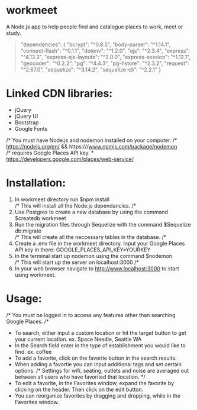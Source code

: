 # workmeet
A Node.js app to help people find and catalogue places to work, meet or study.  

 > "dependencies": {
    "bcrypt": "^0.8.5",
    "body-parser": "^1.14.1",
    "connect-flash": "^0.1.1",
    "dotenv": "^1.2.0",
    "ejs": "^2.3.4",
    "express": "^4.13.3",
    "express-ejs-layouts": "^2.0.0",
    "express-session": "^1.12.1",
    "geocoder": "^0.2.2",
    "pg": "^4.4.3",
    "pg-hstore": "^2.3.2",
    "request": "^2.67.0",
    "sequelize": "^3.14.2",
    "sequelize-cli": "^2.2.1"
  }
  
 # Linked CDN libraries:
  * jQuery
  * jQuery UI
  * Bootstrap
  * Google Fonts  
    
  /* You must have Node.js and nodemon installed on your computer. /*  
    https://nodejs.org/en/ && https:///www.npmjs.com/package/nodemon  
  /* requires Google Places API key. *  
    https://developers.google.com/places/web-service/  
  
# Installation:
1. In workmeet directory run $npm install  
  /* This will install all the Node.js dependancies. /*  
2. Use Postgres to create a new database by using the command $createdb workmeet  
3. Run the migration files through Sequelize with the command $Sequelize db:migrate  
  /* This will create all the neccessary tables in the database. /*  
4. Create a .env file in the workmeet directory. Input your Google Places API key in there: GOOGLE_PLACES_API_KEY=YOURKEY  
5. In the terminal start up nodemon using the command $nodemon  
  /* This will start up the server on localhost:3000 /*  
6. In your web browser navigate to http://www.localhost:3000 to start using workmeet.  

# Usage:
  /* You must be logged in to access any features other than searching Google Places. /*  
- To search, either input a custom location or hit the target button to get your current location. ex. Space Needle, Seattle WA
- In the Search field enter in the type of establishment you would like to find. ex. coffee
- To add a favorite, click on the favorite button in the search results.
- When adding a favortie you can input additional tags and set certain options.
  /* Settings for wifi, seating, outlets and noise are averaged out between all users who have favorited that location. */  
- To edit a favorite, in the Favorites window, expand the favorite by clicking on the header. Then click on the edit button.
- You can reorganize favorites by dragging and dropping, while in the Favorites window.

